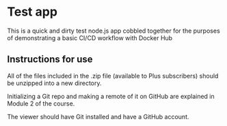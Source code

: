 # Test app 

This is a quick and dirty test node.js app cobbled together for the purposes of demonstrating a basic CI/CD workflow with Docker Hub

## Instructions for use

All of the files included in the .zip file (available to Plus subscribers) should be unzipped into a new directory.

Initializing a Git repo and making a remote of it on GitHub are explained in Module 2 of the course.

The viewer should have Git installed and have a GitHub account.
